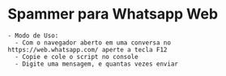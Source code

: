 # Spammer para Whatsapp Web
    - Modo de Uso:
      - Com o navegador aberto em uma conversa no https://web.whatsapp.com/ aperte a tecla F12
      - Copie e cole o script no console
      - Digite uma mensagem, e quantas vezes enviar
